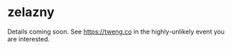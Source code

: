 # zelazny
Details coming soon.  See https://tweng.co in the highly-unlikely event you are interested.
